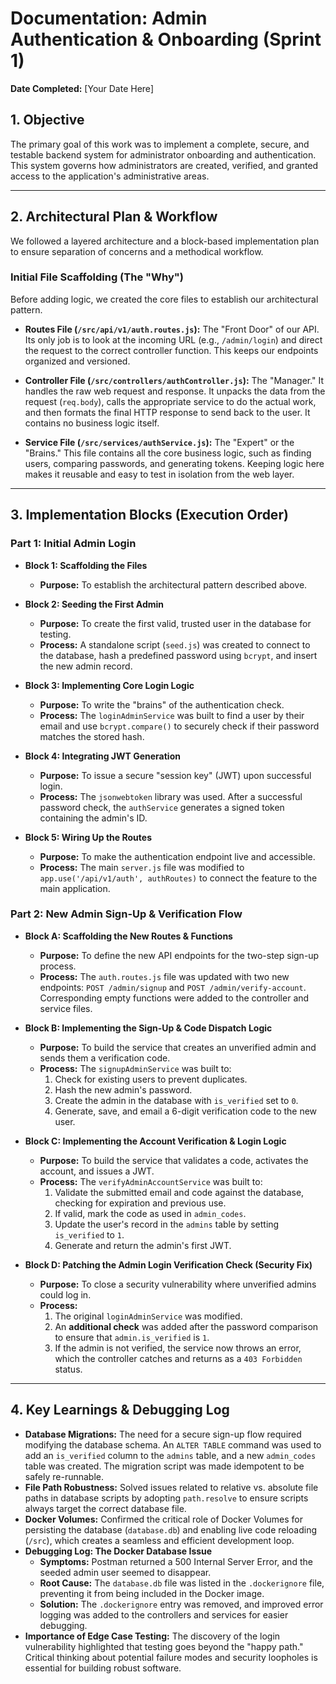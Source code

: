 # Documentation: Admin Authentication & Onboarding (Sprint 1)

**Date Completed:** [Your Date Here]

## 1. Objective

The primary goal of this work was to implement a complete, secure, and testable backend system for administrator onboarding and authentication. This system governs how administrators are created, verified, and granted access to the application's administrative areas.

---

## 2. Architectural Plan & Workflow

We followed a layered architecture and a block-based implementation plan to ensure separation of concerns and a methodical workflow.

### Initial File Scaffolding (The "Why")

Before adding logic, we created the core files to establish our architectural pattern.

*   **Routes File (`/src/api/v1/auth.routes.js`):** The "Front Door" of our API. Its only job is to look at the incoming URL (e.g., `/admin/login`) and direct the request to the correct controller function. This keeps our endpoints organized and versioned.

*   **Controller File (`/src/controllers/authController.js`):** The "Manager." It handles the raw web request and response. It unpacks the data from the request (`req.body`), calls the appropriate service to do the actual work, and then formats the final HTTP response to send back to the user. It contains no business logic itself.

*   **Service File (`/src/services/authService.js`):** The "Expert" or the "Brains." This file contains all the core business logic, such as finding users, comparing passwords, and generating tokens. Keeping logic here makes it reusable and easy to test in isolation from the web layer.

---

## 3. Implementation Blocks (Execution Order)

### Part 1: Initial Admin Login

*   **Block 1: Scaffolding the Files**
    *   **Purpose:** To establish the architectural pattern described above.

*   **Block 2: Seeding the First Admin**
    *   **Purpose:** To create the first valid, trusted user in the database for testing.
    *   **Process:** A standalone script (`seed.js`) was created to connect to the database, hash a predefined password using `bcrypt`, and insert the new admin record.

*   **Block 3: Implementing Core Login Logic**
    *   **Purpose:** To write the "brains" of the authentication check.
    *   **Process:** The `loginAdminService` was built to find a user by their email and use `bcrypt.compare()` to securely check if their password matches the stored hash.

*   **Block 4: Integrating JWT Generation**
    *   **Purpose:** To issue a secure "session key" (JWT) upon successful login.
    *   **Process:** The `jsonwebtoken` library was used. After a successful password check, the `authService` generates a signed token containing the admin's ID.

*   **Block 5: Wiring Up the Routes**
    *   **Purpose:** To make the authentication endpoint live and accessible.
    *   **Process:** The main `server.js` file was modified to `app.use('/api/v1/auth', authRoutes)` to connect the feature to the main application.

### Part 2: New Admin Sign-Up & Verification Flow

*   **Block A: Scaffolding the New Routes & Functions**
    *   **Purpose:** To define the new API endpoints for the two-step sign-up process.
    *   **Process:** The `auth.routes.js` file was updated with two new endpoints: `POST /admin/signup` and `POST /admin/verify-account`. Corresponding empty functions were added to the controller and service files.

*   **Block B: Implementing the Sign-Up & Code Dispatch Logic**
    *   **Purpose:** To build the service that creates an unverified admin and sends them a verification code.
    *   **Process:** The `signupAdminService` was built to:
        1.  Check for existing users to prevent duplicates.
        2.  Hash the new admin's password.
        3.  Create the admin in the database with `is_verified` set to `0`.
        4.  Generate, save, and email a 6-digit verification code to the new user.

*   **Block C: Implementing the Account Verification & Login Logic**
    *   **Purpose:** To build the service that validates a code, activates the account, and issues a JWT.
    *   **Process:** The `verifyAdminAccountService` was built to:
        1.  Validate the submitted email and code against the database, checking for expiration and previous use.
        2.  If valid, mark the code as used in `admin_codes`.
        3.  Update the user's record in the `admins` table by setting `is_verified` to `1`.
        4.  Generate and return the admin's first JWT.

*   **Block D: Patching the Admin Login Verification Check (Security Fix)**
    *   **Purpose:** To close a security vulnerability where unverified admins could log in.
    *   **Process:**
        1.  The original `loginAdminService` was modified.
        2.  An **additional check** was added after the password comparison to ensure that `admin.is_verified` is `1`.
        3.  If the admin is not verified, the service now throws an error, which the controller catches and returns as a `403 Forbidden` status.

---

## 4. Key Learnings & Debugging Log

*   **Database Migrations:** The need for a secure sign-up flow required modifying the database schema. An `ALTER TABLE` command was used to add an `is_verified` column to the `admins` table, and a new `admin_codes` table was created. The migration script was made idempotent to be safely re-runnable.
*   **File Path Robustness:** Solved issues related to relative vs. absolute file paths in database scripts by adopting `path.resolve` to ensure scripts always target the correct database file.
*   **Docker Volumes:** Confirmed the critical role of Docker Volumes for persisting the database (`database.db`) and enabling live code reloading (`/src`), which creates a seamless and efficient development loop.
*   **Debugging Log: The Docker Database Issue**
    *   **Symptoms:** Postman returned a 500 Internal Server Error, and the seeded admin user seemed to disappear.
    *   **Root Cause:** The `database.db` file was listed in the `.dockerignore` file, preventing it from being included in the Docker image.
    *   **Solution:** The `.dockerignore` entry was removed, and improved error logging was added to the controllers and services for easier debugging.
*   **Importance of Edge Case Testing:** The discovery of the login vulnerability highlighted that testing goes beyond the "happy path." Critical thinking about potential failure modes and security loopholes is essential for building robust software.